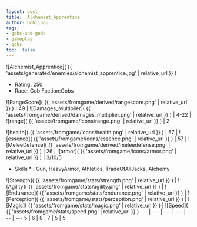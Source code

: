 ```yaml
---
layout: post
title:  Alchemist_Apprentice
author: Goblinou
tags:
- gobs-and-gods
- gameplay
- gobs
toc:  false
---
```


![Alchemist_Apprentice]( {{ 'assets/generated/enemies/alchemist_apprentice.jpg' | relative_url }} )
- Rating: 250
- Race: Gob  Faction:Gobs

![RangeScore]( {{ 'assets/fromgame/derived/rangescore.png' | relative_url }} ) | 49 | ![Damages_Multiplier]( {{ 'assets/fromgame/derived/damages_multiplier.png' | relative_url }} ) | 4-22 | ![range]( {{ 'assets/fromgame/icons/range.png' | relative_url }} ) | 2

![health]( {{ 'assets/fromgame/icons/health.png' | relative_url }} ) | 57 | ![essence]( {{ 'assets/fromgame/icons/essence.png' | relative_url }} ) | 57 | ![MeleeDefense]( {{ 'assets/fromgame/derived/meleedefense.png' | relative_url }} ) | 26 | ![armor]( {{ 'assets/fromgame/icons/armor.png' | relative_url }} ) | 3/10/5

* Skills * : Gun, HeavyArmor, Athletics, TradeOfAllJacks, Alchemy

![Strength]( {{ 'assets/fromgame/stats/strength.png' | relative_url }} ) | ![Agility]( {{ 'assets/fromgame/stats/agility.png' | relative_url }} ) | ![Endurance]( {{ 'assets/fromgame/stats/endurance.png' | relative_url }} ) | ![Perception]( {{ 'assets/fromgame/stats/perception.png' | relative_url }} ) | ![Magic]( {{ 'assets/fromgame/stats/magic.png' | relative_url }} ) | ![Speed]( {{ 'assets/fromgame/stats/speed.png' | relative_url }} )
--- | --- | --- | --- | --- | ---
5 | 6 | 8 | 7 | 5 | 5
